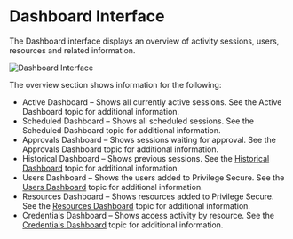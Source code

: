 # Dashboard Interface

The Dashboard interface displays an overview of activity sessions, users, resources and related
information.

![Dashboard Interface](/img/product_docs/privilegesecure/4.2/accessmanagement/admin/dashboard/interface.webp)

The overview section shows information for the following:

- Active Dashboard – Shows all currently active sessions. See the Active Dashboard topic for
  additional information.
- Scheduled Dashboard – Shows all scheduled sessions. See the Scheduled Dashboard topic for
  additional information.
- Approvals Dashboard – Shows sessions waiting for approval. See the Approvals Dashboard topic for
  additional information.
- Historical Dashboard – Shows previous sessions. See the [Historical Dashboard](/docs/privilegesecure/4.2/accessmanagement/admin/dashboard/historical.md)
  topic for additional information.
- Users Dashboard – Shows the users added to Privilege Secure. See the [Users Dashboard](/docs/privilegesecure/4.2/accessmanagement/admin/dashboard/users.md)
  topic for additional information.
- Resources Dashboard – Shows resources added to Privilege Secure. See the
  [Resources Dashboard](/docs/privilegesecure/4.2/accessmanagement/admin/dashboard/resources.md) topic for additional information.
- Credentials Dashboard – Shows access activity by resource. See the
  [Credentials Dashboard](/docs/privilegesecure/4.2/accessmanagement/admin/dashboard/credentials.md) topic for additional information.
